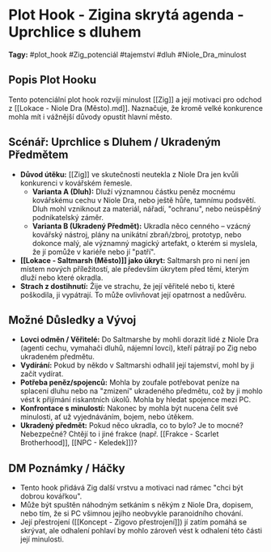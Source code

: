 # Plot Hook - Zigina skrytá agenda - Uprchlice s dluhem

**Tagy:** #plot_hook #Zig_potenciál #tajemství #dluh #Niole_Dra_minulost

## Popis Plot Hooku
Tento potenciální plot hook rozvíjí minulost [[Zig]] a její motivaci pro odchod z [[Lokace - Niole Dra (Město).md]]. Naznačuje, že kromě velké konkurence mohla mít i vážnější důvody opustit hlavní město.

## Scénář: Uprchlice s Dluhem / Ukradeným Předmětem
*   **Důvod útěku:** [[Zig]] ve skutečnosti neutekla z Niole Dra jen kvůli konkurenci v kovářském řemesle.
    *   **Varianta A (Dluh):** Dluží významnou částku peněz mocnému kovářskému cechu v Niole Dra, nebo ještě hůře, tamnímu podsvětí. Dluh mohl vzniknout za materiál, nářadí, "ochranu", nebo neúspěšný podnikatelský záměr.
    *   **Varianta B (Ukradený Předmět):** Ukradla něco cenného – vzácný kovářský nástroj, plány na unikátní zbraň/zbroj, prototyp, nebo dokonce malý, ale významný magický artefakt, o kterém si myslela, že jí pomůže v kariéře nebo jí "patří".
*   **[[Lokace - Saltmarsh (Město)]] jako úkryt:** Saltmarsh pro ni není jen místem nových příležitostí, ale především úkrytem před těmi, kterým dluží nebo které okradla.
*   **Strach z dostihnutí:** Žije ve strachu, že její věřitelé nebo ti, které poškodila, ji vypátrají. To může ovlivňovat její opatrnost a nedůvěru.

## Možné Důsledky a Vývoj
*   **Lovci odměn / Věřitelé:** Do Saltmarshe by mohli dorazit lidé z Niole Dra (agenti cechu, vymahači dluhů, nájemní lovci), kteří pátrají po Zig nebo ukradeném předmětu.
*   **Vydírání:** Pokud by někdo v Saltmarshi odhalil její tajemství, mohl by ji začít vydírat.
*   **Potřeba peněz/spojenců:** Mohla by zoufale potřebovat peníze na splacení dluhu nebo na "zmizení" ukradeného předmětu, což by ji mohlo vést k přijímání riskantních úkolů. Mohla by hledat spojence mezi PC.
*   **Konfrontace s minulostí:** Nakonec by mohla být nucena čelit své minulosti, ať už vyjednáváním, bojem, nebo útěkem.
*   **Ukradený předmět:** Pokud něco ukradla, co to bylo? Je to mocné? Nebezpečné? Chtějí to i jiné frakce (např. [[Frakce - Scarlet Brotherhood]], [[NPC - Keledek]])?

## DM Poznámky / Háčky
*   Tento hook přidává Zig další vrstvu a motivaci nad rámec "chci být dobrou kovářkou".
*   Může být spuštěn náhodným setkáním s někým z Niole Dra, dopisem, nebo tím, že si PC všimnou jejího neobvykle paranoidního chování.
*   Její přestrojení ([[Koncept - Zigovo přestrojení]]) jí zatím pomáhá se skrývat, ale odhalení pohlaví by mohlo zároveň vést k odhalení této části její minulosti.